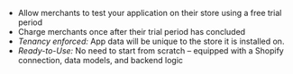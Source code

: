 - Allow merchants to test your application on their store using a free trial period
- Charge merchants once after their trial period has concluded
- _Tenancy enforced:_ App data will be unique to the store it is installed on.
- _Ready-to-Use:_ No need to start from scratch – equipped with a Shopify connection, data models, and backend logic
